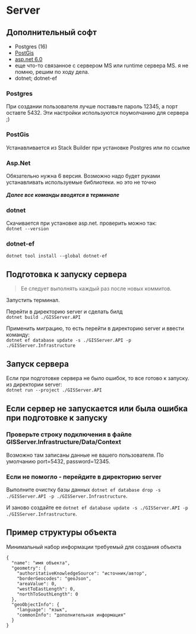 # Server

## Дополнительный софт

- Postgres (16)
- [PostGis](https://download.osgeo.org/postgis/windows/pg16/)
- [asp.net 6.0](https://dotnet.microsoft.com/ru-ru/download/dotnet/6.0)
- еще что-то связанное с сервером MS или runtime сервера MS. я не помню, решим по ходу дела.
- dotnet; dotnet-ef

### Postgres

При создании пользователя лучше поставьте пароль 12345, а порт оставте 5432. Эти настройки используются поумолчанию для сервера ;)

### PostGis

Устанавливается из Stack Builder при установке Postgres или по ссылке

### Asp.Net

Обязательно нужна 6 версия. Возможно надо будет руками устанавливать используемые библиотеки. но это не точно
\
\
**_Далее все команды вводятся в терминале_**

### dotnet

Скачивается при установке asp.net. проверить можно так:\
`dotnet --version`

### dotnet-ef

`dotnet tool install --global dotnet-ef`

## Подготовка к запуску сервера

> Ее следует выполнять каждый раз после новых коммитов.

Запустить терминал.

Перейти в директорию server и сделать билд  
`dotnet build ./GISServer.API`

Применить миграцию, то есть перейти в директорию server и ввести команду:  
`dotnet ef database update -s ./GISServer.API -p ./GISServer.Infrastructure`

## Запуск сервера

Если при подготовке сервера не было ошибок, то все готово к запуску. из директории server:  
`dotnet run --project ./GISServer.API`

## Если сервер не запускается или была ошибка при подготовке к запуску

### Проверьте строку подключения в файле GISServer.Infrastructure/Data/Context
Возможно там записаны данные не вашего пользователя. По умолчанию port=5432, password=12345.

### Если не помогло - перейдите в директорию server

Выполните очистку базы данных
`dotnet ef database drop -s ./GISServer.API -p ./GISServer.Infrastructure`.

И заново создайте ее
`dotnet ef database update -s ./GISServer.API -p ./GISServer.Infrastructure`.

## Пример структуры объекта
Минимальный набор информации требуемый для создания объекта
```
{ 
  "name": "имя объекта", 
  "geometry": { 
    "authoritativeKnowledgeSource": "источник/автор", 
    "borderGeocodes": "geoJson", 
    "areaValue": 0, 
    "westToEastLength": 0, 
    "northToSouthLength": 0 
  }, 
  "geoObjectInfo": { 
    "language": "язык", 
    "commonInfo": "дополнительная информация" 
  } 
}
```